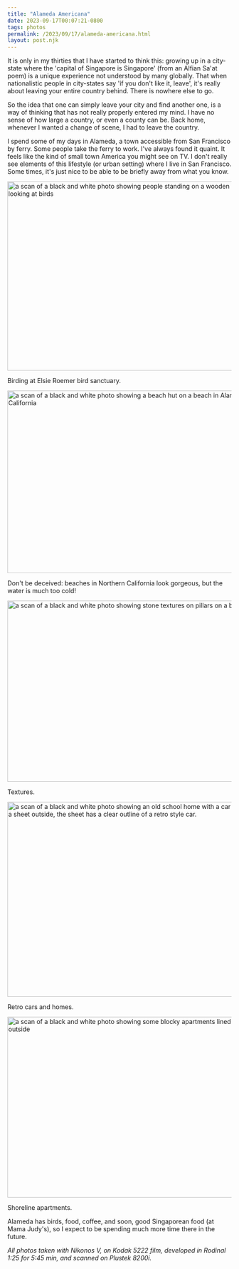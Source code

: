 ```yaml
---
title: "Alameda Americana"
date: 2023-09-17T00:07:21-0800
tags: photos
permalink: /2023/09/17/alameda-americana.html
layout: post.njk
---
```

It is only in my thirties that I have started to think this: growing up in a city-state where the 'capital of Singapore is Singapore' (from an Alfian Sa'at poem) is a unique experience not understood by many globally. That when nationalistic people in city-states say 'if you don't like it, leave', it's really about leaving your entire country behind. There is nowhere else to go.

So the idea that one can simply leave your city and find another one, is a way of thinking that has not really properly entered my mind. I have no sense of how large a country, or even a county can be. Back home, whenever I wanted a change of scene, I had to leave the country.

I spend some of my days in Alameda, a town accessible from San Francisco by ferry. Some people take the ferry to work. I've always found it quaint. It feels like the kind of small town America you might see on TV. I don't really see elements of this lifestyle (or urban setting) where I live in San Francisco. Some times, it's just nice to be able to be briefly away from what you know. 

<img src="/photos/uploads/20230917-alameda-birding-nikonos-kodak5222-rodinal-010-positive.jpg" width="600" height="425" alt="a scan of a black and white photo showing people standing on a wooden boardwalk looking at birds">

Birding at Elsie Roemer bird sanctuary.

<img src="/photos/uploads/20230917-alameda-birding-nikonos-kodak5222-rodinal-013-positive.jpg" width="600" height="410" alt="a scan of a black and white photo showing a beach hut on a beach in Alameda, California">

Don't be deceived: beaches in Northern California look gorgeous, but the water is much too cold!

<img src="/photos/uploads/20230917-alameda-birding-nikonos-kodak5222-rodinal-016-positive.jpg" width="600" height="407" alt="a scan of a black and white photo showing stone textures on pillars on a building">

Textures.

<img src="/photos/uploads/20230917-alameda-birding-nikonos-kodak5222-rodinal-021-positive.jpg" width="600" height="438" alt="a scan of a black and white photo showing an old school home with a car covered with a sheet outside, the sheet has a clear outline of a retro style car.">

Retro cars and homes.

<img src="/photos/uploads/20230917-alameda-birding-nikonos-kodak5222-rodinal-005-positive.jpg" width="600" height="406" alt="a scan of a black and white photo showing some blocky apartments lined with cars outside">

Shoreline apartments.

Alameda has birds, food, coffee, and soon, good Singaporean food (at Mama Judy's), so I expect to be spending much more time there in the future.

_All photos taken with Nikonos V, on Kodak 5222 film, developed in Rodinal 1:25 for 5:45 min, and scanned on Plustek 8200i._
